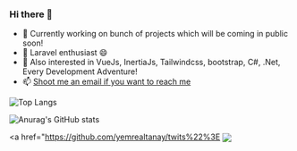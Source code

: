 ### Hi there 👋

- 🔭  Currently working on bunch of projects which will be coming in public soon!
- 🌱  Laravel enthusiast 😄 
- 🌱  Also interested in VueJs, InertiaJs, Tailwindcss, bootstrap, C#, .Net, Every Development Adventure!
- 📫  [Shoot me an email if you want to reach me](y.emrealtanay@gmail.com)

![Top Langs](https://github-readme-stats.vercel.app/api/top-langs/?username=yemrealtanay&layout=compact&theme=dracula)

![Anurag's GitHub stats](https://github-readme-stats.vercel.app/api?username=yemrealtanay&hide=issues&count_private=true&show_icons=true&theme=dracula)

<a href="https://github.com/yemrealtanay/twits%22%3E
  <img align="center" src="https://github-readme-stats.vercel.app/api/pin/?username=yemrealtanay&repo=twits&theme=dracula" />
</a>

<!--
**yemrealtanay/yemrealtanay** is a ✨ _special_ ✨ repository because its `README.md` (this file) appears on your GitHub profile.

Here are some ideas to get you started:

- 🔭 I’m currently working on ...
- 🌱 I’m currently learning ...
- 👯 I’m looking to collaborate on ...
- 🤔 I’m looking for help with ...
- 💬 Ask me about ...
- 📫 How to reach me: ...
- 😄 Pronouns: ...
- ⚡ Fun fact: ...
-->

